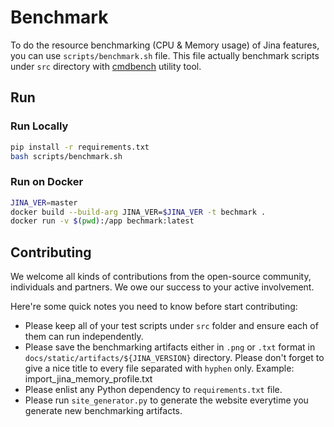# Benchmark

To do the resource benchmarking (CPU & Memory usage) of Jina features, you can use `scripts/benchmark.sh` file. This file actually benchmark scripts under `src` directory with [cmdbench](https://github.com/manzik/cmdbench) utility tool.

## Run

### Run Locally

```bash
pip install -r requirements.txt
bash scripts/benchmark.sh
```

### Run on Docker

```bash
JINA_VER=master
docker build --build-arg JINA_VER=$JINA_VER -t bechmark .
docker run -v $(pwd):/app bechmark:latest
```

## Contributing

We welcome all kinds of contributions from the open-source community, individuals and partners. We owe our success to your active involvement.

Here're some quick notes you need to know before start contributing:

- Please keep all of your test scripts under `src` folder and ensure each of them can run independently.
- Please save the benchmarking artifacts either in `.png` or `.txt` format in `docs/static/artifacts/${JINA_VERSION}` directory. Please don't forget to give a nice title to every file separated with `hyphen` only. Example: import_jina_memory_profile.txt
- Please enlist any Python dependency to `requirements.txt` file.
- Please run `site_generator.py` to generate the website everytime you generate new benchmarking artifacts.